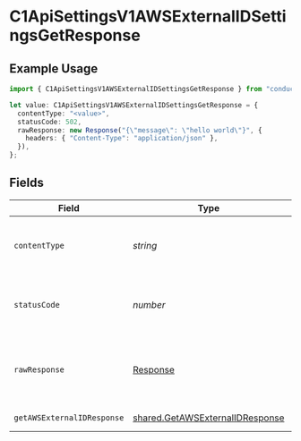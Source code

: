# C1ApiSettingsV1AWSExternalIDSettingsGetResponse

## Example Usage

```typescript
import { C1ApiSettingsV1AWSExternalIDSettingsGetResponse } from "conductorone-sdk-typescript/sdk/models/operations";

let value: C1ApiSettingsV1AWSExternalIDSettingsGetResponse = {
  contentType: "<value>",
  statusCode: 502,
  rawResponse: new Response("{\"message\": \"hello world\"}", {
    headers: { "Content-Type": "application/json" },
  }),
};
```

## Fields

| Field                                                                                     | Type                                                                                      | Required                                                                                  | Description                                                                               |
| ----------------------------------------------------------------------------------------- | ----------------------------------------------------------------------------------------- | ----------------------------------------------------------------------------------------- | ----------------------------------------------------------------------------------------- |
| `contentType`                                                                             | *string*                                                                                  | :heavy_check_mark:                                                                        | HTTP response content type for this operation                                             |
| `statusCode`                                                                              | *number*                                                                                  | :heavy_check_mark:                                                                        | HTTP response status code for this operation                                              |
| `rawResponse`                                                                             | [Response](https://developer.mozilla.org/en-US/docs/Web/API/Response)                     | :heavy_check_mark:                                                                        | Raw HTTP response; suitable for custom response parsing                                   |
| `getAWSExternalIDResponse`                                                                | [shared.GetAWSExternalIDResponse](../../../sdk/models/shared/getawsexternalidresponse.md) | :heavy_minus_sign:                                                                        | Successful response                                                                       |